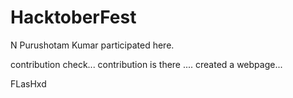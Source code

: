 # HacktoberFest


N Purushotam Kumar participated here. 

contribution check...
contribution is there ....
created a webpage...


FLasHxd
